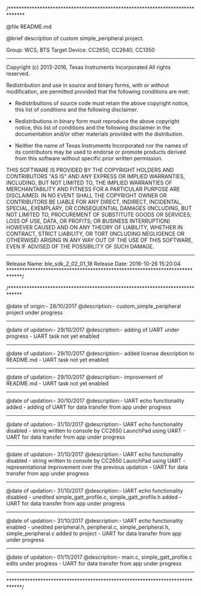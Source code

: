 /******************************************************************************

 @file		README.md

 @brief		description of custom simple_peripheral project.

 Group: WCS, BTS
 Target Device: CC2650, CC2640, CC1350

 ******************************************************************************
 
 Copyright (c) 2013-2016, Texas Instruments Incorporated
 All rights reserved.

 Redistribution and use in source and binary forms, with or without
 modification, are permitted provided that the following conditions
 are met:

 *  Redistributions of source code must retain the above copyright
    notice, this list of conditions and the following disclaimer.

 *  Redistributions in binary form must reproduce the above copyright
    notice, this list of conditions and the following disclaimer in the
    documentation and/or other materials provided with the distribution.

 *  Neither the name of Texas Instruments Incorporated nor the names of
    its contributors may be used to endorse or promote products derived
    from this software without specific prior written permission.

 THIS SOFTWARE IS PROVIDED BY THE COPYRIGHT HOLDERS AND CONTRIBUTORS "AS IS"
 AND ANY EXPRESS OR IMPLIED WARRANTIES, INCLUDING, BUT NOT LIMITED TO,
 THE IMPLIED WARRANTIES OF MERCHANTABILITY AND FITNESS FOR A PARTICULAR
 PURPOSE ARE DISCLAIMED. IN NO EVENT SHALL THE COPYRIGHT OWNER OR
 CONTRIBUTORS BE LIABLE FOR ANY DIRECT, INDIRECT, INCIDENTAL, SPECIAL,
 EXEMPLARY, OR CONSEQUENTIAL DAMAGES (INCLUDING, BUT NOT LIMITED TO,
 PROCUREMENT OF SUBSTITUTE GOODS OR SERVICES; LOSS OF USE, DATA, OR PROFITS;
 OR BUSINESS INTERRUPTION) HOWEVER CAUSED AND ON ANY THEORY OF LIABILITY,
 WHETHER IN CONTRACT, STRICT LIABILITY, OR TORT (INCLUDING NEGLIGENCE OR
 OTHERWISE) ARISING IN ANY WAY OUT OF THE USE OF THIS SOFTWARE,
 EVEN IF ADVISED OF THE POSSIBILITY OF SUCH DAMAGE.

 ******************************************************************************
 Release Name: ble_sdk_2_02_01_18
 Release Date: 2016-10-26 15:20:04
 *****************************************************************************/


/*****************************************************************************

 @date of origin:-		28/10/2017
 @description:-			custom_simple_peripheral project under progress

 *****************************************************************************

 @date of updation:-	29/10/2017
 @description:-			adding of UART under progress - UART task not yet 
 						enabled

 *****************************************************************************

 @date of updation:-	29/10/2017
 @description:-			added license description to README.md - UART task 
 						not yet enabled

 *****************************************************************************

 @date of updation:-	29/10/2017
 @description:-			improvement of README.md - UART task not yet enabled

 *****************************************************************************

 @date of updation:-	30/10/2017
 @description:-			UART echo functionality added - adding of UART for
 						data transfer from app under progress

 *****************************************************************************

 @date of updation:-	31/10/2017
 @description:-			UART echo functionality disabled - string written to 
 						console by CC2650 LaunchPad using UART - UART for 
 						data transfer from app under progress

 *****************************************************************************

 @date of updation:-	31/10/2017
 @description:-			UART echo functionality disabled - string written to 
 						console by CC2650 LaunchPad using UART - 
 						representational improvement over the previous 
 						updation - UART for data transfer from app under 
 						progress

 *****************************************************************************

 @date of updation:-	31/10/2017
 @description:-			UART echo functionality disabled - unedited 
 						simple_gatt_profile.c, simple_gatt_profile.h added - 
 						UART for data transfer from app under progress

 *****************************************************************************

 @date of updation:-	31/10/2017
 @description:-			UART echo functionality enabled - unedited 
 						peripheral.h, peripheral.c, simple_peripheral.h, 
 						simple_peripheral.c added to project - UART for data 
 						transfer from app under progress

 *****************************************************************************

 @date of updation:-	01/11/2017
 @description:-			main.c, simple_gatt_profile.c edits under progress - 
 						UART for data transfer from app under progress

 *****************************************************************************

 *****************************************************************************/
